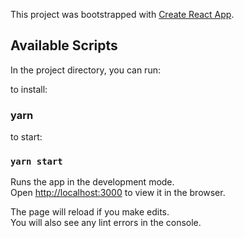 This project was bootstrapped with [Create React App](https://github.com/facebook/create-react-app).

## Available Scripts

In the project directory, you can run:

to install:

### yarn

to start:

### `yarn start`

Runs the app in the development mode.<br />
Open [http://localhost:3000](http://localhost:3000) to view it in the browser.

The page will reload if you make edits.<br />
You will also see any lint errors in the console.
